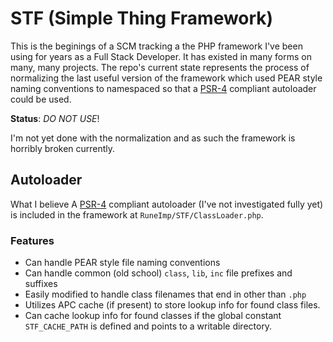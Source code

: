 STF (Simple Thing Framework)
============================

This is the beginings of a SCM tracking a the PHP framework I've been using for years as a Full Stack Developer. It has existed in many forms on many, many projects. The repo's current state represents the process of normalizing the last useful version of the framework which used PEAR style naming conventions to namespaced so that a [PSR-4][] compliant autoloader could be used.

**Status**: _DO NOT USE_!

I'm not yet done with the normalization and as such the framework is horribly broken currently.

Autoloader
----------

What I believe A [PSR-4][] compliant autoloader (I've not investigated fully yet) is included in the framework at `RuneImp/STF/ClassLoader.php`.

### Features

* Can handle PEAR style file naming conventions
* Can handle common (old school) `class`, `lib`, `inc` file prefixes and suffixes
* Easily modified to handle class filenames that end in other than `.php`
* Utilizes APC cache (if present) to store lookup info for found class files.
* Can cache lookup info for found classes if the global constant `STF_CACHE_PATH` is defined and points to a writable directory.


[PSR-4]: http://www.php-fig.org/psr/psr-4/



